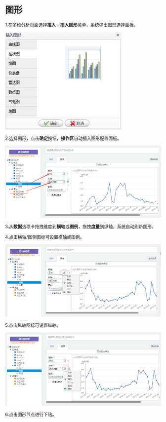 # 图形

1.在多维分析页面选择**插入** - **插入图形**菜单，系统弹出图形选择面板。

![](/assets/import32.png)

2.选择图形，点击**确定**按钮，**操作区**自动插入图形配置面板。

![](/assets/importn18.png)

3.从**数据**选项卡拖拽维度到**横轴**或**图例**，拖拽**度量**到纵轴，系统自动刷新图形。

4.点击横轴/图例图标可设置横轴或图例。

![](/assets/importn21.png)

5.点击纵轴图标可设置纵轴。

![](/assets/importn22.png)

6.点击图形节点进行下钻。

